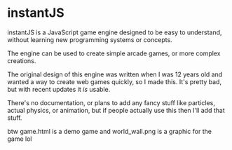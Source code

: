 # instantJS
instantJS is a JavaScript game engine designed to be easy to understand, without learning new programming systems or concepts.

The engine can be used to create simple arcade games, or more complex creations.

The original design of this engine was written when I was 12 years old and wanted a way to create web games quickly, so I made this.
It's pretty bad, but with recent updates it *is* usable.

There's no documentation, or plans to add any fancy stuff like particles, actual physics, or animation, but if people actually use this then I'll add that stuff.

btw game.html is a demo game and world_wall.png is a graphic for the game lol
